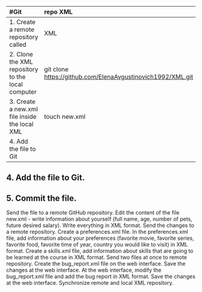 
#Git   | repo XML
:---------------------------------------------|:-------------------|
1. Create a remote repository called           | XML
2. Clone the XML repository to the local computer | git clone https://github.com/ElenaAvgustinovich1992/XML.git
3. Create a new.xml file inside the local XML| touch new.xml 
4. Add the file to Git | 






## 4. Add the file to Git.
## 5. Commit the file.
Send the file to a remote GitHub repository.
Edit the content of the file new.xml - write information about yourself (full name, age, number of pets, future desired salary). Write everything in XML format.
Send the changes to a remote repository.
Create a preferences.xml file.
In the preferences.xml file, add information about your preferences (favorite movie, favorite series, favorite food, favorite time of year, country you would like to visit) in XML format.
Create a skills.xml file, add information about skills that are going to be learned at the course in XML format.
Send two files at once to remote repository.
Create the bug_report.xml file on the web interface.
Save the changes at the web interface.
At the web interface, modify the bug_report.xml file and add the bug report in XML format.
Save the changes at the web interface.
Synchronize remote and local XML repository.